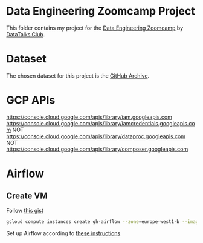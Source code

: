 # Data Engineering Zoomcamp Project

This folder contains my project for the [Data Engineering Zoomcamp](https://github.com/DataTalksClub/data-engineering-zoomcamp) by [DataTalks.Club](https://datatalks.club).

# Dataset

The chosen dataset for this project is the [GitHub Archive](https://www.gharchive.org/).

# GCP APIs

https://console.cloud.google.com/apis/library/iam.googleapis.com
https://console.cloud.google.com/apis/library/iamcredentials.googleapis.com
NOT https://console.cloud.google.com/apis/library/dataproc.googleapis.com
NOT https://console.cloud.google.com/apis/library/composer.googleapis.com

# Airflow

## Create VM

Follow [this gist](https://gist.github.com/ziritrion/3214aa570e15ae09bf72c4587cb9d686)

```sh
gcloud compute instances create gh-airflow --zone=europe-west1-b --image-family=ubuntu-2004-lts --image-project=ubuntu-os-cloud --machine-type=e2-standard-4 --boot-disk-size=30GB
```

Set up Airflow according to [these instructions](https://github.com/ziritrion/dataeng-zoomcamp/blob/main/notes/2_data_ingestion.md#setting-up-airflow-with-docker)


